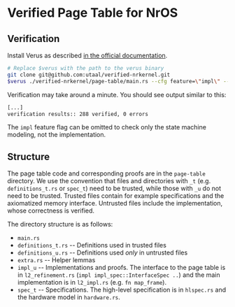 # Verified Page Table for NrOS

## Verification

Install Verus as described [in the official documentation](https://github.com/verus-lang/verus/blob/main/INSTALL.md).

```bash
# Replace $verus with the path to the verus binary
git clone git@github.com:utaal/verified-nrkernel.git
$verus ./verified-nrkernel/page-table/main.rs --cfg feature=\"impl\" --rlimit 30
```

Verification may take around a minute. You should see output similar to this:

```bash
[...]
verification results:: 288 verified, 0 errors
```

The `impl` feature flag can be omitted to check only the state machine modeling, not the
implementation.

## Structure

The page table code and corresponding proofs are in the `page-table` directory. We use the
convention that files and directories with `_t` (e.g. `definitions_t.rs` or `spec_t`) need to be
trusted, while those with `_u` do not need to be trusted. Trusted files contain for example
specifications and the axiomatized memory interface. Untrusted files include the implementation,
whose correctness is verified.

The directory structure is as follows:

- `main.rs`
- `definitions_t.rs` -- Definitions used in trusted files
- `definitions_u.rs` -- Definitions used *only* in untrusted files
- `extra.rs` -- Helper lemmas
- `impl_u` -- Implementations and proofs. The interface to the page table is in `l2_refinement.rs` (`impl impl_spec::InterfaceSpec ..`) and the main implementation is in `l2_impl.rs` (e.g. `fn map_frame`).
- `spec_t` -- Specifications. The high-level specification is in `hlspec.rs` and the hardware model in `hardware.rs`.
